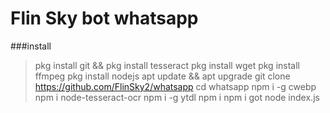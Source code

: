 # Flin Sky bot whatsapp

###install

>pkg install git && pkg install tesseract
>pkg install wget 
>pkg install ffmpeg 
>pkg install nodejs
>apt update && apt upgrade
>git clone https://github.com/FlinSky2/whatsapp
>cd whatsapp
>npm i -g cwebp 
>npm i node-tesseract-ocr 
>npm i -g ytdl
>npm i 
>npm i got
>node index.js


